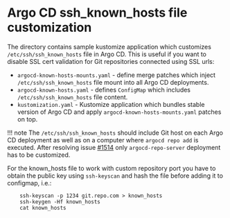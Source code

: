 # Argo CD ssh_known_hosts file customization

The directory contains sample kustomize application which customizes `/etc/ssh/ssh_known_hosts` file in Argo CD. This is useful if you want to disable SSL cert validation
for Git repositories connected using SSL urls:

- `argocd-known-hosts-mounts.yaml` - define merge patches which inject `/etc/ssh/ssh_known_hosts` file mount into all Argo CD deployments.
- `argocd-known-hosts.yaml` - defines `ConfigMap` which includes `/etc/ssh/ssh_known_hosts` file content.
- `kustomization.yaml` - Kustomize application which bundles stable version of Argo CD and apply `argocd-known-hosts-mounts.yaml` patches on top.

!!! note
    The `/etc/ssh/ssh_known_hosts` should include Git host on each Argo CD deployment as well as on a computer where `argocd repo add` is executed. After resolving issue
    [#1514](https://github.com/argoproj/argo-cd/issues/1514) only `argocd-repo-server` deployment has to be customized.

For the known_hosts file to work with custom repository port you have to obtain the public key using `ssh-keyscan` and hash the file before adding it to configmap, i.e.:
```
    ssh-keyscan -p 1234 git.repo.com > known_hosts
    ssh-keygen -Hf known_hosts
    cat known_hosts
```
